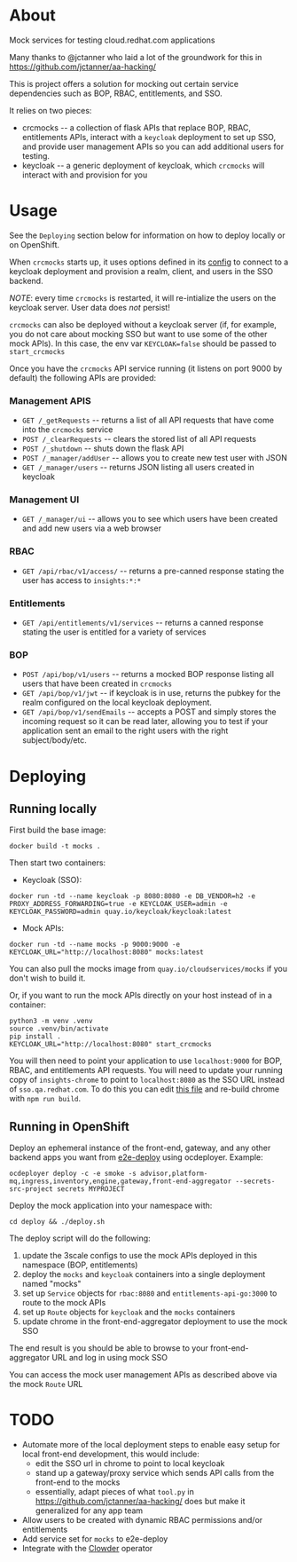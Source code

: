 # About

Mock services for testing cloud.redhat.com applications

Many thanks to @jctanner who laid a lot of the groundwork for this in https://github.com/jctanner/aa-hacking/

This is project offers a solution for mocking out certain service dependencies such as BOP, RBAC, entitlements, and SSO.

It relies on two pieces:
* crcmocks -- a collection of flask APIs that replace BOP, RBAC, entitlements APIs, interact with a `keycloak` deployment to set up SSO, and provide user management APIs so you can add additional users for testing.
* keycloak -- a generic deployment of keycloak, which `crcmocks` will interact with and provision for you

# Usage

See the `Deploying` section below for information on how to deploy locally or on OpenShift.

When `crcmocks` starts up, it uses options defined in its [config](crcmocks/config.py) to connect to a keycloak deployment and provision a realm, client, and users in the SSO backend.

*NOTE*: every time `crcmocks` is restarted, it will re-intialize the users on the keycloak server. User data does *not* persist!

`crcmocks` can also be deployed without a keycloak server (if, for example, you do not care about mocking SSO but want to use some of the other mock APIs). In this case, the env var `KEYCLOAK=false` should be passed to `start_crcmocks`

Once you have the `crcmocks` API service running (it listens on port 9000 by default) the following APIs are provided:

### Management APIS

* `GET /_getRequests` -- returns a list of all API requests that have come into the `crcmocks` service
* `POST /_clearRequests` -- clears the stored list of all API requests
* `POST /_shutdown` -- shuts down the flask API
* `POST /_manager/addUser` -- allows you to create new test user with JSON
* `GET /_manager/users` -- returns JSON listing all users created in keycloak

### Management UI

* `GET /_manager/ui` -- allows you to see which users have been created and add new users via a web browser

### RBAC
* `GET /api/rbac/v1/access/` -- returns a pre-canned response stating the user has access to `insights:*:*`

### Entitlements
* `GET /api/entitlements/v1/services` -- returns a canned response stating the user is entitled for a variety of services

### BOP
* `POST /api/bop/v1/users` -- returns a mocked BOP response listing all users that have been created in `crcmocks`
* `GET /api/bop/v1/jwt` -- if keycloak is in use, returns the pubkey for the realm configured on the local keycloak deployment.
* `GET /api/bop/v1/sendEmails` -- accepts a POST and simply stores the incoming request so it can be read later, allowing you to test if your application sent an email to the right users with the right subject/body/etc.

# Deploying

## Running locally

First build the base image:
```
docker build -t mocks .
```

Then start two containers:
* Keycloak (SSO):
```
docker run -td --name keycloak -p 8080:8080 -e DB_VENDOR=h2 -e PROXY_ADDRESS_FORWARDING=true -e KEYCLOAK_USER=admin -e KEYCLOAK_PASSWORD=admin quay.io/keycloak/keycloak:latest
```
* Mock APIs:
```
docker run -td --name mocks -p 9000:9000 -e KEYCLOAK_URL="http://localhost:8080" mocks:latest
```
You can also pull the mocks image from `quay.io/cloudservices/mocks` if you don't wish to build it.

Or, if you want to run the mock APIs directly on your host instead of in a container:
```
python3 -m venv .venv
source .venv/bin/activate
pip install .
KEYCLOAK_URL="http://localhost:8080" start_crcmocks
```

You will then need to point your application to use `localhost:9000` for BOP, RBAC, and
entitlements API requests. You will need to update your running copy of `insights-chrome` to point
to `localhost:8080` as the SSO URL instead of `sso.qa.redhat.com`. To do this you can edit [this file](https://github.com/RedHatInsights/insights-chrome/blob/master/src/js/jwt/insights/url.js)
and re-build chrome with `npm run build`.


## Running in OpenShift

Deploy an ephemeral instance of the front-end, gateway, and any other backend apps you want from [e2e-deploy](https://www.github.com/RedHatInsights/e2e-deploy) using
ocdeployer. Example:

```
ocdeployer deploy -c -e smoke -s advisor,platform-mq,ingress,inventory,engine,gateway,front-end-aggregator --secrets-src-project secrets MYPROJECT
```

Deploy the mock application into your namespace with:
```
cd deploy && ./deploy.sh
```

The deploy script will do the following:
1. update the 3scale configs to use the mock APIs deployed in this namespace (BOP, entitlements)
2. deploy the `mocks` and `keycloak` containers into a single deployment named "mocks"
3. set up `Service` objects for `rbac:8080` and `entitlements-api-go:3000` to route to the mock APIs
4. set up `Route` objects for `keycloak` and the `mocks` containers
5. update chrome in the front-end-aggregator deployment to use the mock SSO

The end result is you should be able to browse to your front-end-aggregator URL and log in using mock SSO

You can access the mock user management APIs as described above via the mock `Route` URL


# TODO

* Automate more of the local deployment steps to enable easy setup for local front-end development, this would include:
  * edit the SSO url in chrome to point to local keycloak
  * stand up a gateway/proxy service which sends API calls from the front-end to the mocks
  * essentially, adapt pieces of what `tool.py` in https://github.com/jctanner/aa-hacking/ does but make it generalized for any app team
* Allow users to be created with dynamic RBAC permissions and/or entitlements
* Add service set for `mocks` to e2e-deploy
* Integrate with the [Clowder](http://www.github.com/RedHatInsights/clower) operator
